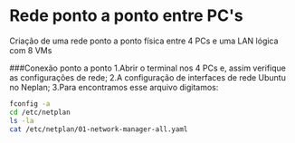 <h1 align="left"> Rede ponto a ponto entre PC's</h1>

 Criação de uma rede ponto a ponto física entre 4 PCs e uma LAN lógica com 8 VMs

 ###Conexão ponto a ponto
1.Abrir o terminal nos 4 PCs e, assim verifique as configurações de rede;
2.A configuração de interfaces de rede Ubuntu no Neplan;
3.Para encontramos esse arquivo digitamos: 
```bash
fconfig -a
cd /etc/netplan
ls -la 
cat /etc/netplan/01-network-manager-all.yaml
   ```
